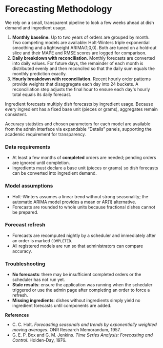 # Forecasting Methodology

We rely on a small, transparent pipeline to look a few weeks ahead at dish demand and ingredient usage.

1. **Monthly baseline.** Up to two years of orders are grouped by month. Two competing models are available: Holt‑Winters triple exponential smoothing and a lightweight ARIMA(1,0,0). Both are tuned on a hold‑out slice and their MAPE and RMSE scores are logged for comparison.
2. **Daily breakdown with reconciliation.** Monthly forecasts are converted into daily values. For future days, the remainder of each month is distributed evenly and then reconciled so that the daily sum equals the monthly prediction exactly.
3. **Hourly breakdown with reconciliation.** Recent hourly order patterns provide weights that disaggregate each day into 24 buckets. A reconciliation step adjusts the final hour to ensure each day's hourly total equals its daily forecast.

Ingredient forecasts multiply dish forecasts by ingredient usage. Because every ingredient has a fixed base unit (pieces or grams), aggregates remain consistent.

Accuracy statistics and chosen parameters for each model are available from the admin interface via expandable “Details” panels, supporting the academic requirement for transparency.

### Data requirements
- At least a few months of **completed** orders are needed; pending orders are ignored until completion.
- Ingredients must declare a base unit (pieces or grams) so dish forecasts can be converted into ingredient demand.

### Model assumptions
- Holt–Winters assumes a linear trend without strong seasonality; the automatic ARIMA model provides a mean or AR(1) alternative.
- Forecasts are rounded to whole units because fractional dishes cannot be prepared.

### Forecast refresh
- Forecasts are recomputed nightly by a scheduler and immediately after an order is marked `COMPLETED`.
- All registered models are run so that administrators can compare accuracy.

### Troubleshooting
- **No forecasts**: there may be insufficient completed orders or the scheduler has not run yet.
- **Stale results**: ensure the application was running when the scheduler triggered or use the admin page after completing an order to force a refresh.
- **Missing ingredients**: dishes without ingredients simply yield no ingredient forecasts until components are added.

**References**
- C. C. Holt. *Forecasting seasonals and trends by exponentially weighted moving averages*. ONR Research Memorandum, 1957.
- G. E. P. Box and G. M. Jenkins. *Time Series Analysis: Forecasting and Control*. Holden-Day, 1976.
